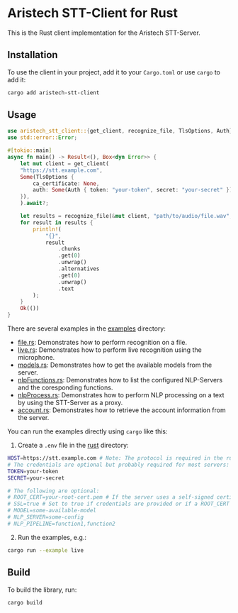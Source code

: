 # Aristech STT-Client for Rust

This is the Rust client implementation for the Aristech STT-Server.

## Installation

To use the client in your project, add it to your `Cargo.toml` or use `cargo` to add it:

```sh
cargo add aristech-stt-client
```

## Usage

```rust
use aristech_stt_client::{get_client, recognize_file, TlsOptions, Auth};
use std::error::Error;

#[tokio::main]
async fn main() -> Result<(), Box<dyn Error>> {
    let mut client = get_client(
    "https://stt.example.com",
    Some(TlsOptions {
        ca_certificate: None,
        auth: Some(Auth { token: "your-token", secret: "your-secret" }),
    }),
    ).await?;

    let results = recognize_file(&mut client, "path/to/audio/file.wav", None).await?;
    for result in results {
        println!(
            "{}",
            result
                .chunks
                .get(0)
                .unwrap()
                .alternatives
                .get(0)
                .unwrap()
                .text
        );
    }
    Ok(())
}
```

There are several examples in the [examples](.) directory:

- [file.rs](examples/file.rs): Demonstrates how to perform recognition on a file.
- [live.rs](examples/live.rs): Demonstrates how to perform live recognition using the microphone.
- [models.rs](examples/models.rs): Demonstrates how to get the available models from the server.
- [nlpFunctions.rs](examples/nlpFunctions.rs): Demonstrates how to list the configured NLP-Servers and the coresponding functions.
- [nlpProcess.rs](examples/nlpProcess.rs): Demonstrates how to perform NLP processing on a text by using the STT-Server as a proxy.
- [account.rs](examples/account.rs): Demonstrates how to retrieve the account information from the server.

You can run the examples directly using `cargo` like this:

1. Create a `.env` file in the [rust](.) directory:

```sh
HOST=https://stt.example.com # Note: The protocol is required in the rust client
# The credentials are optional but probably required for most servers:
TOKEN=your-token
SECRET=your-secret

# The following are optional:
# ROOT_CERT=your-root-cert.pem # If the server uses a self-signed certificate
# SSL=true # Set to true if credentials are provided or if a ROOT_CERT is provided
# MODEL=some-available-model
# NLP_SERVER=some-config
# NLP_PIPELINE=function1,function2
```

2. Run the examples, e.g.:

```sh
cargo run --example live
```

## Build

To build the library, run:

```bash
cargo build
```